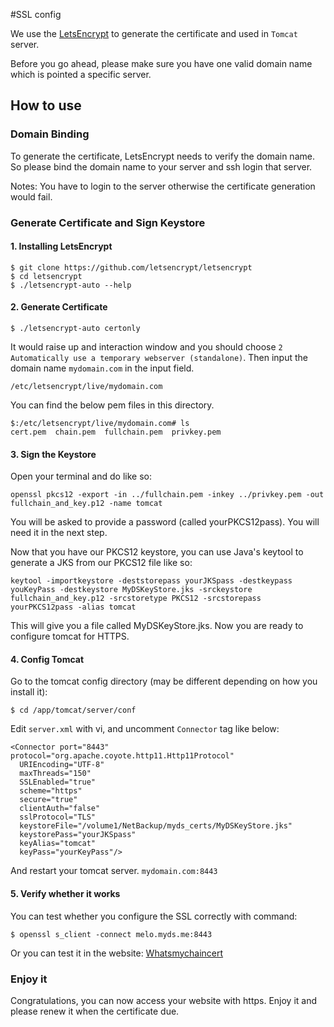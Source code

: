 #SSL config

We use the [LetsEncrypt](https://letsencrypt.org/) to generate the certificate and used in `Tomcat` server.

Before you go ahead, please make sure you have one valid domain name which is pointed a specific server.

## How to use

### Domain Binding

To generate the certificate, LetsEncrypt needs to verify the domain name. So please bind the domain name to your server
and ssh login that server.

Notes: You have to login to the server otherwise the certificate generation would fail.

### Generate Certificate and Sign Keystore

#### 1. Installing LetsEncrypt

```
$ git clone https://github.com/letsencrypt/letsencrypt
$ cd letsencrypt
$ ./letsencrypt-auto --help

```

#### 2. Generate Certificate

```
$ ./letsencrypt-auto certonly

```

It would raise up and interaction window and you should choose `2 Automatically use a temporary webserver (standalone)`. Then input the domain name `mydomain.com` in the input field.

```
/etc/letsencrypt/live/mydomain.com
```
You can find the below pem files in this directory.

```
$:/etc/letsencrypt/live/mydomain.com# ls
cert.pem  chain.pem  fullchain.pem  privkey.pem
```

#### 3. Sign the Keystore

Open your terminal and do like so:

```
openssl pkcs12 -export -in ../fullchain.pem -inkey ../privkey.pem -out fullchain_and_key.p12 -name tomcat
```
You will be asked to provide a password (called yourPKCS12pass). You will need it in the next step.

Now that you have our PKCS12 keystore, you can use Java's keytool to generate a JKS from our PKCS12 file like so:

```
keytool -importkeystore -deststorepass yourJKSpass -destkeypass youKeyPass -destkeystore MyDSKeyStore.jks -srckeystore fullchain_and_key.p12 -srcstoretype PKCS12 -srcstorepass yourPKCS12pass -alias tomcat
```

This will give you a file called  MyDSKeyStore.jks. Now you are ready to configure tomcat for HTTPS.

#### 4. Config Tomcat

Go to the tomcat config directory (may be different depending on how you install it):

```
$ cd /app/tomcat/server/conf
```

Edit `server.xml` with vi, and uncomment `Connector` tag like below:

```
<Connector port="8443" protocol="org.apache.coyote.http11.Http11Protocol"
  URIEncoding="UTF-8"
  maxThreads="150"
  SSLEnabled="true"
  scheme="https"
  secure="true"
  clientAuth="false"
  sslProtocol="TLS"
  keystoreFile="/volume1/NetBackup/myds_certs/MyDSKeyStore.jks"
  keystorePass="yourJKSpass"
  keyAlias="tomcat"
  keyPass="yourKeyPass"/>
```

And restart your tomcat server. `mydomain.com:8443`

#### 5. Verify whether it works

You can test whether you configure the SSL correctly with command:

```
$ openssl s_client -connect melo.myds.me:8443
```

Or you can test it in the website: [Whatsmychaincert](https://whatsmychaincert.com/)

### Enjoy it

Congratulations, you can now access your website with https. Enjoy it and please renew it when the certificate due.
